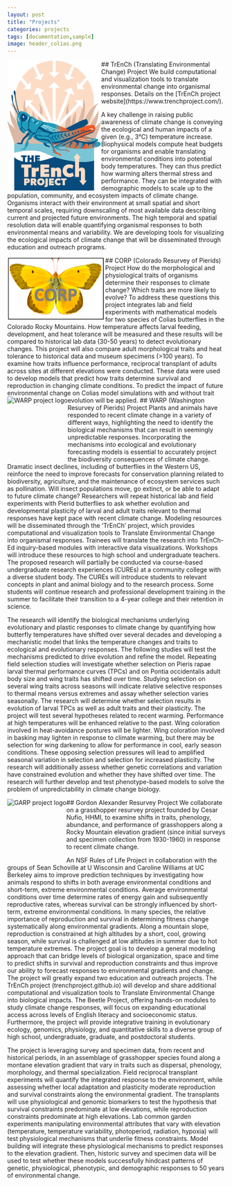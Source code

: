 ```yaml
---
layout: post
title: "Projects"
categories: projects
tags: [documentation,sample]
image: header_colias.png
---
```

<img align="left" height="300px" src="/assets/img/logo/TRENCH_Logo.png" alt="TrEnCh project logo">
## TrEnCh (Translating Environmental Change) Project
We build computational and visualization tools to translate environmental change into organismal responses. Details on the [TrEnCh project website](https://www.trenchproject.com/).

A key challenge in raising public awareness of climate change is conveying the ecological and human impacts of a given (e.g., 3°C) temperature increase. Biophysical models compute heat budgets for organisms and enable translating environmental conditions into potential body temperatures.  They can thus predict how warming alters thermal stress and performance.  They can be integrated with demographic models to scale up to the population, community, and ecosystem impacts of climate change.  Organisms interact with their environment at small spatial and short temporal scales, requiring downscaling of most available data describing current and projected future environments.  The high temporal and spatial resolution data will enable quantifying organismal responses to both environmental means and variability.  We are developing tools for visualizing the ecological impacts of climate change that will be disseminated through education and outreach programs.

<img align="left" height="150px" src="/assets/img/CORP.png" alt="CORP project logo">
## CORP (Colorado Resurvey of Pierids) Project
How do the morphological and physiological traits of organisms determine their responses to climate change? Which traits are more likely to evolve? To address these questions this project integrates lab and field experiments with mathematical models for two species of Colias butterflies in the Colorado Rocky Mountains. How temperature affects larval feeding, development, and heat tolerance will be measured and these results will be compared to historical lab data (30-50 years) to detect evolutionary changes. This project will also compare adult morphological traits and heat tolerance to historical data and museum specimens (>100 years). To examine how traits influence performance, reciprocal transplant of adults across sites at different elevations were conducted. These data were used to develop models that predict how traits determine survival and reproduction in changing climate conditions. To predict the impact of future environmental change on Colias model simulations with and without trait evolution will be applied.

<img align="left" height="150px" src="/assets/img/logo/WARP.png" alt="WARP project logo">
## WARP (Washington Resurvey of Pierids) Project
Plants and animals have responded to recent climate change in a variety of different ways, highlighting the need to identify the biological mechanisms that can result in seemingly unpredictable responses. Incorporating the mechanisms into ecological and evolutionary forecasting models is essential to accurately project the biodiversity consequences of climate change. Dramatic insect declines, including of butterflies in the Western US, reinforce the need to improve forecasts for conservation planning related to biodiversity, agriculture, and the maintenance of ecosystem services such as pollination. Will insect populations move, go extinct, or be able to adapt to future climate change? Researchers will repeat historical lab and field experiments with Pierid butterflies to ask whether evolution and developmental plasticity of larval and adult traits relevant to thermal responses have kept pace with recent climate change. Modeling resources will be disseminated through the ‘TrEnCh’ project, which provides computational and visualization tools to Translate Environmental Change into organismal responses. Trainees will translate the research into TrEnCh-Ed inquiry-based modules with interactive data visualizations. Workshops will introduce these resources to high school and undergraduate teachers. The proposed research will partially be conducted via course-based undergraduate research experiences (CUREs) at a community college with a diverse student body. The CUREs will introduce students to relevant concepts in plant and animal biology and to the research process. Some students will continue research and professional development training in the summer to facilitate their transition to a 4-year college and their retention in science.

The research will identify the biological mechanisms underlying evolutionary and plastic responses to climate change by quantifying how butterfly temperatures have shifted over several decades and developing a mechanistic model that links the temperature changes and traits to ecological and evolutionary responses. The following studies will test the mechanisms predicted to drive evolution and refine the model. Repeating field selection studies will investigate whether selection on Pieris rapae larval thermal performance curves (TPCs) and on Pontia occidentalis adult body size and wing traits has shifted over time. Studying selection on several wing traits across seasons will indicate relative selective responses to thermal means versus extremes and assay whether selection varies seasonally. The research will determine whether selection results in evolution of larval TPCs as well as adult traits and their plasticity. The project will test several hypotheses related to recent warming. Performance at high temperatures will be enhanced relative to the past. Wing coloration involved in heat-avoidance postures will be lighter. Wing coloration involved in basking may lighten in response to climate warming, but there may be selection for wing darkening to allow for performance in cool, early season conditions. These opposing selection pressures will lead to amplified seasonal variation in selection and selection for increased plasticity. The research will additionally assess whether genetic correlations and variation have constrained evolution and whether they have shifted over time. The research will further develop and test phenotype-based models to solve the problem of unpredictability in climate change biology.

<img align="left" height="150px" src="/assets/img/logo/GARP.png" alt="GARP project logo">
## Gordon Alexander Resurvey Project
We collaborate on a grasshopper resurvey project founded by Cesar Nufio, HHMI, to examine shifts in traits, phenology, abundance, and performance of grasshoppers along a Rocky Mountain elevation gradient (since initial surveys and specimen collection from 1930-1960) in response to recent climate change. 

An NSF Rules of Life Project in collaboration with the groups of Sean Schoville at U Wisconsin and Caroline Williams at UC Berkeley aims to improve prediction techniques by investigating how animals respond to shifts in both average environmental conditions and short-term, extreme environmental conditions. Average environmental conditions over time determine rates of energy gain and subsequently reproductive rates, whereas survival can be strongly influenced by short-term, extreme environmental conditions. In many species, the relative importance of reproduction and survival in determining fitness change systematically along environmental gradients. Along a mountain slope, reproduction is constrained at high altitudes by a short, cool, growing season, while survival is challenged at low altitudes in summer due to hot temperature extremes. The project goal is to develop a general modeling approach that can bridge levels of biological organization, space and time to predict shifts in survival and reproduction constraints and thus improve our ability to forecast responses to environmental gradients and change. The project will greatly expand two education and outreach projects. The TrEnCh project (trenchproject.github.io) will develop and share additional computational and visualization tools to Translate Environmental Change into biological impacts. The Beetle Project, offering hands-on modules to study climate change responses, will focus on expanding educational access across levels of English literacy and socioeconomic status. Furthermore, the project will provide integrative training in evolutionary ecology, genomics, physiology, and quantitative skills to a diverse group of high school, undergraduate, graduate, and postdoctoral students.

The project is leveraging survey and specimen data, from recent and historical periods, in an assemblage of grasshopper species found along a montane elevation gradient that vary in traits such as dispersal, phenology, morphology, and thermal specialization. Field reciprocal transplant experiments will quantify the integrated response to the environment, while assessing whether local adaptation and plasticity moderate reproduction and survival constraints along the environmental gradient. The transplants will use physiological and genomic biomarkers to test the hypothesis that survival constraints predominate at low elevations, while reproduction constraints predominate at high elevations. Lab common garden experiments manipulating environmental attributes that vary with elevation (temperature, temperature variability, photoperiod, radiation, hypoxia) will test physiological mechanisms that underlie fitness constraints. Model building will integrate these physiological mechanisms to predict responses to the elevation gradient. Then, historic survey and specimen data will be used to test whether these models successfully hindcast patterns of genetic, physiological, phenotypic, and demographic responses to 50 years of environmental change.

